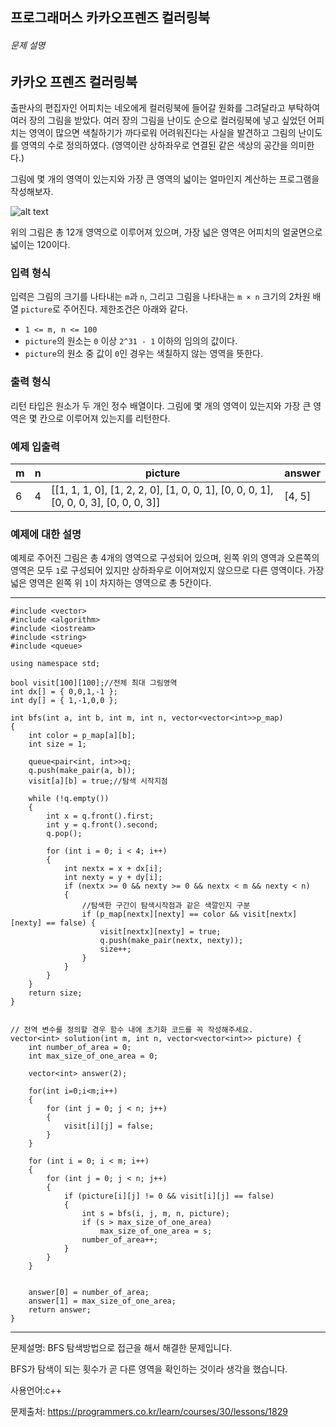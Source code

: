## 프로그래머스 카카오프렌즈 컬러링북

###### 문제 설명

## 카카오 프렌즈 컬러링북

출판사의 편집자인 어피치는 네오에게 컬러링북에 들어갈 원화를 그려달라고 부탁하여 여러 장의 그림을 받았다. 여러 장의 그림을 난이도 순으로 컬러링북에 넣고 싶었던 어피치는 영역이 많으면 색칠하기가 까다로워 어려워진다는 사실을 발견하고 그림의 난이도를 영역의 수로 정의하였다. (영역이란 상하좌우로 연결된 같은 색상의 공간을 의미한다.)

그림에 몇 개의 영역이 있는지와 가장 큰 영역의 넓이는 얼마인지 계산하는 프로그램을 작성해보자.

![alt text](http://t1.kakaocdn.net/codefestival/apeach.png)

위의 그림은 총 12개 영역으로 이루어져 있으며, 가장 넓은 영역은 어피치의 얼굴면으로 넓이는 120이다.

### 입력 형식

입력은 그림의 크기를 나타내는 `m`과 `n`, 그리고 그림을 나타내는 `m × n` 크기의 2차원 배열 `picture`로 주어진다. 제한조건은 아래와 같다.

- `1 <= m, n <= 100`
- `picture`의 원소는 `0` 이상 `2^31 - 1` 이하의 임의의 값이다.
- `picture`의 원소 중 값이 `0`인 경우는 색칠하지 않는 영역을 뜻한다.

### 출력 형식

리턴 타입은 원소가 두 개인 정수 배열이다. 그림에 몇 개의 영역이 있는지와 가장 큰 영역은 몇 칸으로 이루어져 있는지를 리턴한다.

### 예제 입출력

| m    | n    | picture                                                      | answer |
| ---- | ---- | ------------------------------------------------------------ | ------ |
| 6    | 4    | [[1, 1, 1, 0], [1, 2, 2, 0], [1, 0, 0, 1], [0, 0, 0, 1], [0, 0, 0, 3], [0, 0, 0, 3]] | [4, 5] |

### 예제에 대한 설명

예제로 주어진 그림은 총 4개의 영역으로 구성되어 있으며, 왼쪽 위의 영역과 오른쪽의 영역은 모두 `1`로 구성되어 있지만 상하좌우로 이어져있지 않으므로 다른 영역이다. 가장 넓은 영역은 왼쪽 위 `1`이 차지하는 영역으로 총 5칸이다.

___

```
#include <vector>
#include <algorithm>
#include <iostream>
#include <string>
#include <queue>

using namespace std;

bool visit[100][100];//전체 최대 그림영역
int dx[] = { 0,0,1,-1 };
int dy[] = { 1,-1,0,0 };

int bfs(int a, int b, int m, int n, vector<vector<int>>p_map)
{
	int color = p_map[a][b];
	int size = 1;

	queue<pair<int, int>>q;
	q.push(make_pair(a, b));
	visit[a][b] = true;//탐색 시작지점
	
	while (!q.empty())
	{
		int x = q.front().first;
		int y = q.front().second;
		q.pop();

		for (int i = 0; i < 4; i++)
		{
			int nextx = x + dx[i];
			int nexty = y + dy[i];
			if (nextx >= 0 && nexty >= 0 && nextx < m && nexty < n)
			{
				//탐색한 구간이 탐색시작점과 같은 색깔인지 구분
				if (p_map[nextx][nexty] == color && visit[nextx][nexty] == false) {
					visit[nextx][nexty] = true;
					q.push(make_pair(nextx, nexty));
					size++;
				}
			}
		}
	}
	return size;
}


// 전역 변수를 정의할 경우 함수 내에 초기화 코드를 꼭 작성해주세요.
vector<int> solution(int m, int n, vector<vector<int>> picture) {
	int number_of_area = 0;
	int max_size_of_one_area = 0;

	vector<int> answer(2);

	for(int i=0;i<m;i++)
	{
		for (int j = 0; j < n; j++)
		{
			visit[i][j] = false;
		}
	}

	for (int i = 0; i < m; i++)
	{
		for (int j = 0; j < n; j++)
		{
			if (picture[i][j] != 0 && visit[i][j] == false)
			{
				int s = bfs(i, j, m, n, picture);
				if (s > max_size_of_one_area)
					max_size_of_one_area = s;
				number_of_area++;
			}
		}
	}


	answer[0] = number_of_area;
	answer[1] = max_size_of_one_area;
	return answer;
}
```

___

문제설명:  BFS 탐색방법으로 접근을 해서 해결한 문제입니다.

BFS가 탐색이 되는 횟수가 곧 다른 영역을 확인하는 것이라 생각을 했습니다.



사용언어:c++

문제출처: https://programmers.co.kr/learn/courses/30/lessons/1829